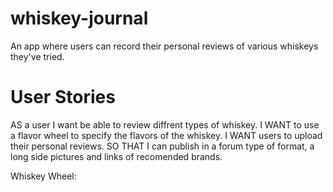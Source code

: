 # whiskey-journal
An app where users can record their personal reviews of various whiskeys they've tried.

# User Stories 
AS a user I want be able to review diffrent types of whiskey. 
I WANT to use a flavor wheel to specify the flavors of the whiskey. 
I WANT users to upload their personal reviews.
SO THAT I can publish in a forum type of format, a long side pictures and links of recomended brands.  

Whiskey Wheel: 

